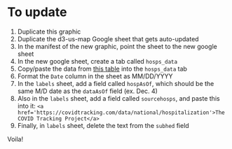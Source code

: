 # To update

1. Duplicate this graphic
2. Duplicate the d3-us-map Google sheet that gets auto-updated
3. In the manifest of the new graphic, point the sheet to the new google sheet
4. In the new google sheet, create a tab called `hosps_data`
5. Copy/paste the data from [this table](https://covidtracking.com/data/national/hospitalization) into the `hosps_data` tab
6. Format the `Date` column in the sheet as MM/DD/YYYY
7. In the `labels` sheet, add a field called `hospAsOf`, which should be the same M/D date as the `dataAsOf` field (ex. Dec. 4)
8. Also in the `labels` sheet, add a field called `sourcehosps`, and paste this into it: `<a href='https://covidtracking.com/data/national/hospitalization'>The COVID Tracking Project</a>`
9. Finally, in `labels` sheet, delete the text from the `subhed` field

Voila!
